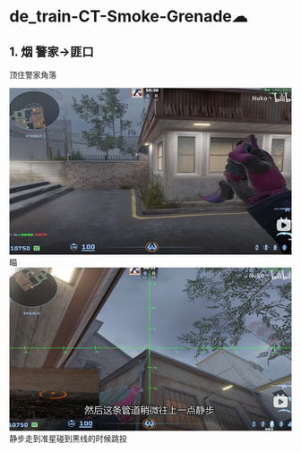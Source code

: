# de_train-CT-Smoke-Grenade☁
## 1. 烟 警家->匪口
顶住警家角落

![alt text](../../assets/de_train/train-ct-smoke-ct-to-entrance-location.png)
瞄
![alt text](../../assets/de_train/train-ct-smoke-ct-to-entrance.png)
静步走到准星碰到黑线的时候跳投